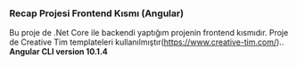 ### Recap Projesi Frontend Kısmı (Angular)
  Bu proje de .Net Core ile backendi yaptığım projenin frontend kısmıdır. Proje de Creative Tim templateleri kullanılmıştır(https://www.creative-tim.com/).. **Angular CLI version 10.1.4**

